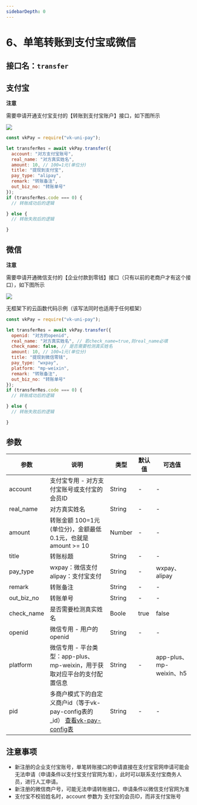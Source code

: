 ```yaml
---
sidebarDepth: 0
---
```


# 6、单笔转账到支付宝或微信

## 接口名：`transfer`

## 支付宝

**注意**

需要申请开通支付宝支付的【转账到支付宝账户】接口，如下图所示

![](https://mp-cf0c5e69-620c-4f3c-84ab-f4619262939f.cdn.bspapp.com/vk-doc/424.png)

```js
const vkPay = require("vk-uni-pay");

let transferRes = await vkPay.transfer({
  account: "对方支付宝账号",
  real_name: "对方真实姓名",
  amount: 10, // 100=1元(单位分)
  title: "提现到支付宝",
  pay_type: "alipay",
  remark: "转账备注",
  out_biz_no: "转账单号"
});
if (transferRes.code === 0) {
  // 转账成功后的逻辑

} else {
  // 转账失败后的逻辑

}

```

## 微信

**注意**

需要申请开通微信支付的【企业付款到零钱】接口（只有以前的老商户才有这个接口），如下图所示

![](https://mp-cf0c5e69-620c-4f3c-84ab-f4619262939f.cdn.bspapp.com/vk-doc/423.png)

无框架下的云函数代码示例（该写法同时也适用于任何框架）

```js
const vkPay = require("vk-uni-pay");

let transferRes = await vkPay.transfer({
  openid: "对方的openid",
  real_name: "对方真实姓名", // 若check_name=true,则real_name必填
  check_name: false, // 是否需要检测真实姓名
  amount: 10, // 100=1元(单位分)
  title: "提现到微信零钱",
  pay_type: "wxpay",
  platform: "mp-weixin",
  remark: "转账备注",
  out_biz_no: "转账单号"
});
if (transferRes.code === 0) {
  // 转账成功后的逻辑

} else {
  // 转账失败后的逻辑

}

```

## 参数

| 参数   | 说明       | 类型    | 默认值  | 可选值 |
|------- |-----------|---------|-------|-------|
| account  |  支付宝专用 - 对方支付宝账号或支付宝的会员ID   | String  | -    | -  |
| real_name  |  对方真实姓名   | String  | -    | -  |
| amount  |  转账金额 100=1元(单位分)，金额最低0.1元，也就是 amount >= 10  | Number  | -    | -  |
| title  |  转账标题   | String  | -    | -  |
| pay_type  |  wxpay：微信支付 alipay：支付宝支付     | String  | -    | wxpay、alipay  |
| remark  |  转账备注  | String  | -    | -  |
| out_biz_no  |  转账单号  | String  | -    | -  |
| check_name  |  是否需要检测真实姓名  | Boole  | true    | false  |
| openid  |  微信专用 - 用户的openid   | String  | -    | -  |
| platform  |  微信专用 - 平台类型：app-plus、mp-weixin，用于获取对应平台的支付配置信息     | String  | -    | app-plus、mp-weixin、h5  |
| pid  |  多商户模式下的自定义商户id（等于vk-pay-config表的_id） [查看vk-pay-config表](https://vkdoc.fsq.pub/vk-uni-pay/db/vk-pay-config.html)   | String  | -    | -  |

## 注意事项

* 新注册的企业支付宝账号，单笔转账接口的申请直接在支付宝官网申请可能会无法申请（申请条件以支付宝支付官网为准），此时可以联系支付宝商务人员，进行人工申请。
* 新注册的微信商户号，可能无法申请转账接口，申请条件以微信支付官网为准
* 支付宝不校验姓名时，account 参数为 支付宝的会员ID，而非支付宝账号